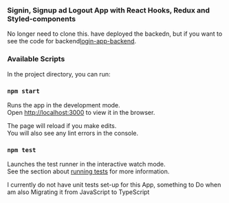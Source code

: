 ### Signin, Signup ad Logout App with React Hooks, Redux and Styled-components

No longer need to clone this. have deployed the backedn, but if you want to see the code for backend[login-app-backend](https://github.com/Vuyisanani/login-app-backend).

### Available Scripts

In the project directory, you can run:

### `npm start`

Runs the app in the development mode.\
Open [http://localhost:3000](http://localhost:3000) to view it in the browser.

The page will reload if you make edits.\
You will also see any lint errors in the console.

### `npm test`

Launches the test runner in the interactive watch mode.\
See the section about [running tests](https://facebook.github.io/create-react-app/docs/running-tests) for more information.

I currently do not have unit tests set-up for this App, something to Do when am also Migrating it from JavaScript to TypeScript